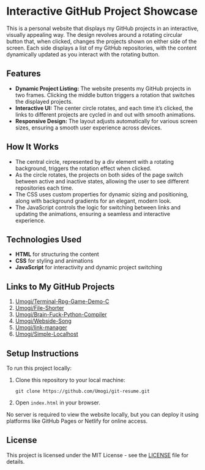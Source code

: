 # Interactive GitHub Project Showcase

This is a personal website that displays my GitHub projects in an interactive, visually appealing way. The design revolves around a rotating circular button that, when clicked, changes the projects shown on either side of the screen. Each side displays a list of my GitHub repositories, with the content dynamically updated as you interact with the rotating button.

## Features

- **Dynamic Project Listing:** The website presents my GitHub projects in two frames. Clicking the middle button triggers a rotation that switches the displayed projects.
- **Interactive UI:** The center circle rotates, and each time it’s clicked, the links to different projects are cycled in and out with smooth animations.
- **Responsive Design:** The layout adjusts automatically for various screen sizes, ensuring a smooth user experience across devices.

## How It Works

- The central circle, represented by a div element with a rotating background, triggers the rotation effect when clicked.
- As the circle rotates, the projects on both sides of the page switch between active and inactive states, allowing the user to see different repositories each time.
- The CSS uses custom properties for dynamic sizing and positioning, along with background gradients for an elegant, modern look.
- The JavaScript controls the logic for switching between links and updating the animations, ensuring a seamless and interactive experience.

## Technologies Used

- **HTML** for structuring the content
- **CSS** for styling and animations
- **JavaScript** for interactivity and dynamic project switching

## Links to My GitHub Projects

1. [Umogi/Terminal-Rpg-Game-Demo-C](https://github.com/Umogi/Terminal-Rpg-Game-Demo-C)
2. [Umogi/File-Shorter](https://github.com/Umogi/File-Shorter)
3. [Umogi/Brain-Fuck-Python-Compiler](https://github.com/Umogi/Brain-Fuck-Python-Compiler)
4. [Umogi/Webside-Song](https://github.com/Umogi/Webside-Song)
5. [Umogi/link-manager](https://github.com/Umogi/link-manager)
6. [Umogi/Simple-Localhost](https://github.com/Umogi/Simple-Localhost)

## Setup Instructions

To run this project locally:

1. Clone this repository to your local machine:
   ```
   git clone https://github.com/Umogi/git-resume.git
   ```
2. Open `index.html` in your browser.

No server is required to view the website locally, but you can deploy it using platforms like GitHub Pages or Netlify for online access. 

## License
This project is licensed under the MIT License - see the [LICENSE](LICENSE) file for details.
